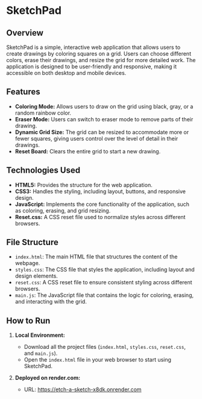 # SketchPad

## Overview
SketchPad is a simple, interactive web application that allows users to create drawings by coloring squares on a grid. Users can choose different colors, erase their drawings, and resize the grid for more detailed work. The application is designed to be user-friendly and responsive, making it accessible on both desktop and mobile devices.

## Features
- **Coloring Mode:** Allows users to draw on the grid using black, gray, or a random rainbow color.
- **Eraser Mode:** Users can switch to eraser mode to remove parts of their drawing.
- **Dynamic Grid Size:** The grid can be resized to accommodate more or fewer squares, giving users control over the level of detail in their drawings.
- **Reset Board:** Clears the entire grid to start a new drawing.

## Technologies Used
- **HTML5:** Provides the structure for the web application.
- **CSS3:** Handles the styling, including layout, buttons, and responsive design.
- **JavaScript:** Implements the core functionality of the application, such as coloring, erasing, and grid resizing.
- **Reset.css:** A CSS reset file used to normalize styles across different browsers.

## File Structure
- `index.html`: The main HTML file that structures the content of the webpage.
- `styles.css`: The CSS file that styles the application, including layout and design elements.
- `reset.css`: A CSS reset file to ensure consistent styling across different browsers.
- `main.js`: The JavaScript file that contains the logic for coloring, erasing, and interacting with the grid.

## How to Run
1. **Local Environment:**
   - Download all the project files (`index.html`, `styles.css`, `reset.css`, and `main.js`).
   - Open the `index.html` file in your web browser to start using SketchPad.

2. **Deployed on render.com:**
    - URL: https://etch-a-sketch-x8dk.onrender.com

